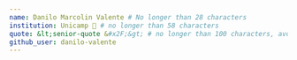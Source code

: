 ```yaml
---
name: Danilo Marcolin Valente # No longer than 28 characters
institution: Unicamp 🚩 # no longer than 58 characters
quote: &lt;senior-quote &#x2F;&gt; # no longer than 100 characters, avoid using quotes(") to guarantee the format remains the same.
github_user: danilo-valente
---
```

